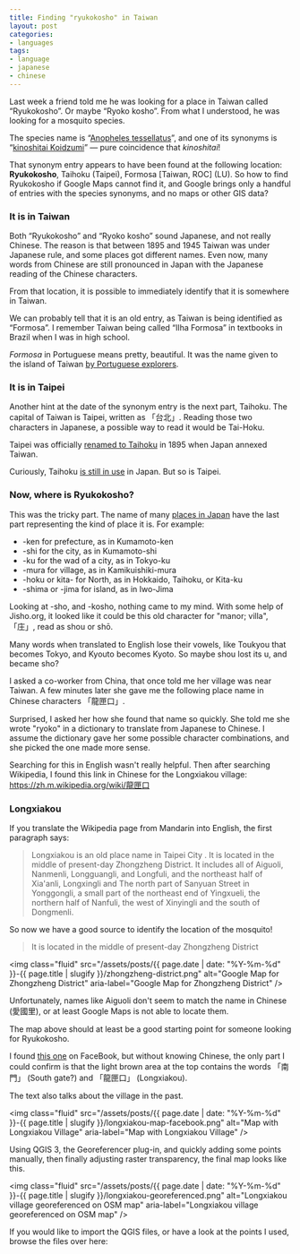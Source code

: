 ```yaml
---
title: Finding "ryukokosho" in Taiwan
layout: post
categories:
- languages
tags:
- language
- japanese
- chinese
---
```


Last week a friend told me he was looking for a place in Taiwan called “Ryukokosho”.
Or maybe “Ryoko kosho”. From what I understood, he was looking for a mosquito species.

The species name is “[Anopheles tessellatus](https://en.wikipedia.org/wiki/Anopheles_tessellatus)”,
and one of its synonyms is “[kinoshitai Koidzumi](http://www.mosquitocatalog.org/taxon_descr.aspx?ID=20899)” — pure
coincidence that _kinoshitai_!

That synonym entry appears to have been found at the following location:
**Ryukokosho**, Taihoku (Taipei), Formosa [Taiwan, ROC] (LU). So how to find
Ryukokosho if Google Maps cannot find it, and Google brings only a handful of
entries with the species synonyms, and no maps or other GIS data?

<!--more-->

### It is in Taiwan

Both “Ryukokosho” and “Ryoko kosho” sound Japanese, and not really Chinese.
The reason is that between 1895 and 1945 Taiwan was under Japanese rule, and some
places got different names. Even now, many words from Chinese are still pronounced
in Japan with the Japanese reading of the Chinese characters.

From that location, it is possible to immediately identify that it is somewhere in
Taiwan.

We can probably tell that it is an old entry, as Taiwan is being identified as
“Formosa”. I remember Taiwan being called “Ilha Formosa” in textbooks in Brazil
when I was in high school.

_Formosa_ in Portuguese means pretty, beautiful. It was the name given
to the island of Taiwan [by Portuguese explorers](https://en.wikipedia.org/wiki/Taiwan).

### It is in Taipei

Another hint at the date of the synonym entry is the next part, Taihoku.
The capital of Taiwan is Taipei, written as 「台北」. Reading those two
characters in Japanese, a possible way to read it would be Tai-Hoku.

Taipei was officially [renamed to Taihoku](https://en.wikipedia.org/wiki/Taipei)
in 1895 when Japan annexed Taiwan.

Curiously, Taihoku [is still in use](https://languagelog.ldc.upenn.edu/nll/?p=40072)
in Japan. But so is Taipei.

### Now, where is Ryukokosho?

This was the tricky part. The name of many [places in Japan](https://en.wikipedia.org/wiki/Place_names_in_Japan)
have the last part representing the kind of place it is. For example:

- -ken for prefecture, as in Kumamoto-ken
- -shi for the city, as in Kumamoto-shi
- -ku for the wad of a city, as in Tokyo-ku
- -mura for village, as in Kamikuishiki-mura
- -hoku or kita- for North, as in Hokkaido, Taihoku, or Kita-ku
- -shima or -jima for island, as in Iwo-Jima

Looking at -sho, and -kosho, nothing came to my mind. With some help of Jisho.org,
it looked like it could be this old character for "manor; villa", 「庄」, read as
shou or shō.

Many words when translated to English lose their vowels, like Toukyou that becomes
Tokyo, and Kyouto becomes Kyoto. So maybe shou lost its u, and became sho?

I asked a co-worker from China, that once told me her village was near Taiwan.
A few minutes later she gave me the following place name in
Chinese characters 「龍匣口」.

Surprised, I asked her how she found that name so quickly. She told me she wrote
"ryoko" in a dictionary to translate from Japanese to Chinese. I assume the dictionary
gave her some possible character combinations, and she picked the one made
more sense.

Searching for this in English wasn't really helpful. Then after searching Wikipedia,
I found this link in Chinese for the Longxiakou village: https://zh.m.wikipedia.org/wiki/龍匣口

### Longxiakou

If you translate the Wikipedia page from Mandarin into English, the first paragraph
says:

>Longxiakou is an old place name in Taipei City . It is located in the middle of present-day
>Zhongzheng District. It includes all of Aiguoli, Nanmenli, Longguangli, and Longfuli, and
>the northeast half of Xia'anli, Longxingli and The north part of Sanyuan Street in Yonggongli,
>a small part of the northeast end of Yingxueli, the northern half of Nanfuli, the west of
>Xinyingli and the south of Dongmenli.

So now we have a good source to identify the location of the mosquito!

>It is located in the middle of present-day
>Zhongzheng District

<img
  class="fluid"
  src="/assets/posts/{{ page.date | date: "%Y-%m-%d" }}-{{ page.title | slugify }}/zhongzheng-district.png"
  alt="Google Map for Zhongzheng District"
  aria-label="Google Map for Zhongzheng District"
  />

Unfortunately, names like Aiguoli don't seem to match the name in Chinese (愛國里), or at least
Google Maps is not able to locate them.

The map above should at least be a good starting point for someone looking for Ryukokosho.

I found [this one](https://www.facebook.com/IntoChengNan/photos/a.357412827975944/508448539539038/?type=3&theater)
on FaceBook, but without knowing Chinese, the only part I could confirm is that
the light brown area at the top contains the words 「南門」 (South gate?) and 「龍匣口」 (Longxiakou).

The text also talks about the village in the past.

<img
  class="fluid"
  src="/assets/posts/{{ page.date | date: "%Y-%m-%d" }}-{{ page.title | slugify }}/longxiakou-map-facebook.png"
  alt="Map with Longxiakou Village"
  aria-label="Map with Longxiakou Village"
  />

Using QGIS 3, the Georeferencer plug-in, and quickly adding some points manually,
then finally adjusting raster transparency, the final map looks like this.

<img
  class="fluid"
  src="/assets/posts/{{ page.date | date: "%Y-%m-%d" }}-{{ page.title | slugify }}/longxiakou-georeferenced.png"
  alt="Longxiakou village georeferenced on OSM map"
  aria-label="Longxiakou village georeferenced on OSM map"
  />

If you would like to import the QGIS files, or have a look at the points I used,
browse the files over here:
